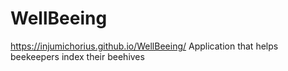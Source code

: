 # WellBeeing
https://injumichorius.github.io/WellBeeing/
Application that helps beekeepers index their beehives
